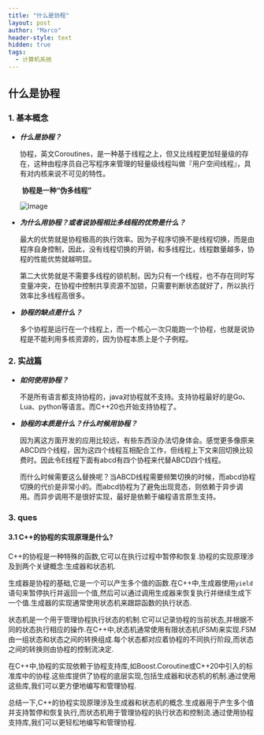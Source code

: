 ```yaml
---
title: "什么是协程"
layout: post
author: "Marco"
header-style: text
hidden: true
tags:
  - 计算机系统
---
```


## 什么是协程

### 1. 基本概念

- ***什么是协程？***

  ​	协程，英文Coroutines，是一种基于线程之上，但又比线程更加轻量级的存在，这种由程序员自己写程序来管理的轻量级线程叫做『用户空间线程』，具有对内核来说不可见的特性。

  ​	**协程是一种“伪多线程”**

  ![image](https://s2.loli.net/2022/04/05/OqfxTIDrubUXA1n.jpg)

- ***为什么用协程？或者说协程相比多线程的优势是什么？***

  ​	最大的优势就是协程极高的执行效率。因为子程序切换不是线程切换，而是由程序自身控制，因此，没有线程切换的开销，和多线程比，线程数量越多，协程的性能优势就越明显。

  ​	第二大优势就是不需要多线程的锁机制，因为只有一个线程，也不存在同时写变量冲突，在协程中控制共享资源不加锁，只需要判断状态就好了，所以执行效率比多线程高很多。

- ***协程的缺点是什么？***

  ​	多个协程是运行在一个线程上，而一个核心一次只能跑一个协程，也就是说协程是不能利用多核资源的，因为协程本质上是个子例程。

### 2. 实战篇

- ***如何使用协程？***

  ​	不是所有语言都支持协程的，java对协程就不支持。支持协程最好的是Go、Lua、python等语言。而C++20也开始支持协程了。

- ***协程的本质是什么？什么时候用协程？***

  ​	因为离这方面开发的应用比较远，有些东西没办法切身体会。感觉更多像原来ABCD四个线程，因为这四个线程互相配合工作，但线程上下文来回切换比较费时。因此令E线程下面有abcd有四个协程来代替ABCD四个线程。

  ​	而什么时候需要这么替换呢？当ABCD线程需要频繁切换的时候，而abcd协程切换的代价是非常小的。而abcd协程为了避免出现竞态，则依赖于异步调用。而异步调用不是很好实现，最好是依赖于编程语言原生支持。

### 3. ques
#### 3.1 C++的协程的实现原理是什么?
C++的协程是一种特殊的函数,它可以在执行过程中暂停和恢复.协程的实现原理涉及到两个关键概念:生成器和状态机.

生成器是协程的基础,它是一个可以产生多个值的函数.在C++中,生成器使用`yield`语句来暂停执行并返回一个值,然后可以通过调用生成器来恢复执行并继续生成下一个值.生成器的实现通常使用状态机来跟踪函数的执行状态.

状态机是一个用于管理协程执行状态的机制.它可以记录协程的当前状态,并根据不同的状态执行相应的操作.在C++中,状态机通常使用有限状态机(FSM)来实现.FSM由一组状态和状态之间的转换组成.每个状态都对应着协程的不同执行阶段,而状态之间的转换则由协程的控制流决定.

在C++中,协程的实现依赖于协程支持库,如Boost.Coroutine或C++20中引入的标准库中的协程.这些库提供了协程的底层实现,包括生成器和状态机的机制.通过使用这些库,我们可以更方便地编写和管理协程.

总结一下,C++的协程实现原理涉及生成器和状态机的概念.生成器用于产生多个值并支持暂停和恢复执行,而状态机用于管理协程的执行状态和控制流.通过使用协程支持库,我们可以更轻松地编写和管理协程.